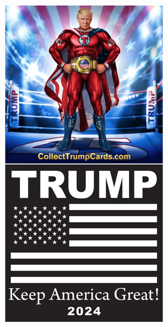 <div align="center">
  
  ![Collect Trump Cards Dot Com NFT Crypto Collectible](Images/CollectTrumpCardsDotCom.png)
  ![Trump Keep America Great And Safe 2024 God Bless The USA](Images/TrumpKeepAmericaGreat2024.png)
</div>
